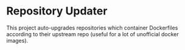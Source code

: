 # Repository Updater

This project auto-upgrades repositories which container Dockerfiles according to their upstream repo (useful for a lot of unofficial docker images).
